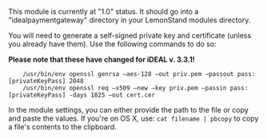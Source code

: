 This module is currently at "1.0" status.  It should go into a "idealpaymentgateway" directory in your LemonStand modules directory.

You will need to generate a self-signed private key and certificate (unless you already have them).  Use the following commands to do so:

__Please note that these have changed for iDEAL v. 3.3.1!__

```
	/usr/bin/env openssl genrsa –aes-128 –out priv.pem –passout pass:[privateKeyPass] 2048
	/usr/bin/env openssl req –x509 –new –key priv.pem –passin pass:[privateKeyPass] -days 1825 –out cert.cer
```

In the module settings, you can either provide the path to the file or copy and paste the values.  If you're on OS X, use: `cat filename | pbcopy` to copy a file's contents to the clipboard.